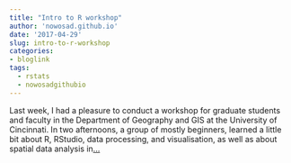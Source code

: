 ```yaml
---
title: "Intro to R workshop"
author: 'nowosad.github.io'
date: '2017-04-29'
slug: intro-to-r-workshop
categories:
- bloglink
tags:
  - rstats
  - nowosadgithubio
---
```


Last week, I had a pleasure to conduct a workshop for graduate students and faculty in the Department of Geography and GIS at the University of Cincinnati. In two afternoons, a group of mostly beginners, learned a little bit about R, RStudio, data processing, and visualisation, as well as about spatial data analysis in[... <i class="fas fa-external-link-alt"></i>](https://nowosad.github.io/post/2017/intro-to-r/)

